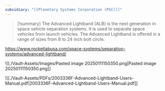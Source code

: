 ```yaml
---
subsidiary: "[[Planetary Systems Corporation (PSC)]]"
---
```


>[!summary]
>The Advanced Lightband (ALB) is the next generation in space vehicle separation systems. It is used to separate space vehicles from launch vehicles. The Advanced Lightband is offered in a range of sizes from 8 to 24 inch bolt circle.

https://www.rocketlabusa.com/space-systems/separation-systems/advanced-lightband/

![[./Vault-Assets/Images/Pasted image 20250111150350.png|Pasted image 20250111150350.png]]

![[./Vault-Assets/PDFs/2003336F-Advanced-Lightband-Users-Manual.pdf|2003336F-Advanced-Lightband-Users-Manual.pdf]]